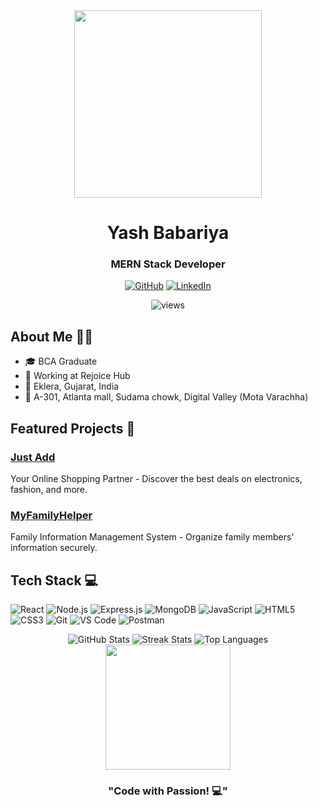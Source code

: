 <div align="center">
  <img height="300px" width="300px" src="https://dev-items.s3.ap-south-1.amazonaws.com/flame-remote-working.gif"/>
  
  # Yash Babariya
  ### MERN Stack Developer
  
  [![GitHub](https://img.shields.io/badge/GitHub-yash--babariya-181717?style=for-the-badge&logo=github)](https://github.com/yash-babariya)
  [![LinkedIn](https://img.shields.io/badge/LinkedIn-Yash%20Babariya-0077B5?style=for-the-badge&logo=linkedin)](https://www.linkedin.com/in/yash-babariya-a370b52a5/)
  
  <img src="https://komarev.com/ghpvc/?username=yash-babariya&label=Profile%20views&color=e0245e&style=flat-square" alt="views" />
</div>

## About Me 👨‍💻
- 🎓 BCA Graduate
- 🏢 Working at Rejoice Hub
- 📍 Eklera, Gujarat, India
- 🏢 A-301, Atlanta mall, Sudama chowk, Digital Valley (Mota Varachha)

## Featured Projects 🚀
### [Just Add](https://justadd.vercel.app/)
Your Online Shopping Partner - Discover the best deals on electronics, fashion, and more.

### [MyFamilyHelper](https://myfamilyhelper.vercel.app/)
Family Information Management System - Organize family members' information securely.

## Tech Stack 💻
![React](https://img.shields.io/badge/React-20232A?style=for-the-badge&logo=react&logoColor=61DAFB)
![Node.js](https://img.shields.io/badge/Node.js-43853D?style=for-the-badge&logo=node.js&logoColor=white)
![Express.js](https://img.shields.io/badge/Express.js-404D59?style=for-the-badge)
![MongoDB](https://img.shields.io/badge/MongoDB-4EA94B?style=for-the-badge&logo=mongodb&logoColor=white)
![JavaScript](https://img.shields.io/badge/JavaScript-F7DF1E?style=for-the-badge&logo=javascript&logoColor=black)
![HTML5](https://img.shields.io/badge/HTML5-E34F26?style=for-the-badge&logo=html5&logoColor=white)
![CSS3](https://img.shields.io/badge/CSS3-1572B6?style=for-the-badge&logo=css3&logoColor=white)
![Git](https://img.shields.io/badge/Git-F05032?style=for-the-badge&logo=git&logoColor=white)
![VS Code](https://img.shields.io/badge/VS_Code-0078D4?style=for-the-badge&logo=visual%20studio%20code&logoColor=white)
![Postman](https://img.shields.io/badge/Postman-FF6C37?style=for-the-badge&logo=postman&logoColor=white)

<div align="center">
  <img src="https://github-readme-stats.vercel.app/api?username=yash-babariya&show_icons=true&theme=radical&hide_border=true" alt="GitHub Stats" />
  
  <img src="https://github-readme-streak-stats.herokuapp.com/?user=yash-babariya&theme=radical&hide_border=true" alt="Streak Stats" />
  
  <img src="https://github-readme-stats.vercel.app/api/top-langs/?username=yash-babariya&layout=compact&theme=radical&hide_border=true" alt="Top Languages" />
  
  <img height="200px" width="200px" src="https://dev-items.s3.ap-south-1.amazonaws.com/cyborg-18+(1).gif"/>
  
  ### "Code with Passion! 💻"
</div>
